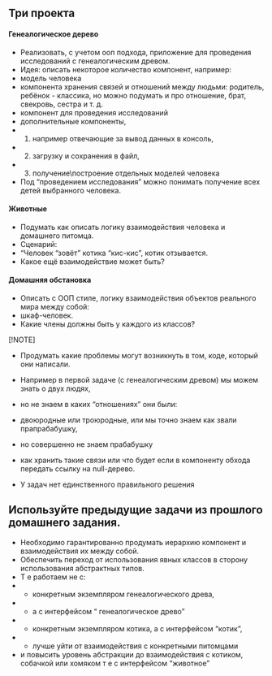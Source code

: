 ## Три проекта
#### Генеалогическое дерево
* Реализовать, с учетом ооп подхода, приложение для проведения исследований с генеалогическим древом.
*   Идея: описать некоторое количество компонент, например:
* модель человека
* компонента хранения связей и отношений между людьми: родитель, ребёнок - классика, но можно подумать и про отношение, брат, свекровь, сестра и т. д.
* компонент для проведения исследований
* дополнительные компоненты,
* 1. например отвечающие за вывод данных в консоль,
* 2. загрузку и сохранения в файл,
* 3. получение\построение отдельных моделей человека
* Под “проведением исследования” можно понимать получение всех детей выбранного человека.
#### Животные
* Подумать как описать логику взаимодействия человека и домашнего питомца.
* Сценарий: 
* “Человек “зовёт” котика “кис-кис”, котик отзывается. 
* Какое ещё взаимодействие может быть?
#### Домашняя обстановка
* Описать с ООП стиле, логику взаимодействия объектов реального мира между собой:
* шкаф-человек. 
* Какие члены должны быть у каждого из классов?

[!NOTE]
* Продумать какие проблемы могут возникнуть в том, коде, который они написали. 
* Например в первой задаче (с генеалогическим древом) мы можем знать о двух людях, 
* но не знаем в каких “отношениях” они были: 
*  двоюродные или троюродные, или мы точно знаем как звали прапрабабушку,
* но совершенно не знаем прабабушку
*  как хранить такие связи или что будет если в компоненту обхода передать ссылку на null-дерево.
  
* У задач нет единственного правильного решения

## Используйте предыдущие задачи из прошлого домашнего задания.
* Необходимо гарантированно продумать иерархию компонент и взаимодействия их между собой.
* Обеспечить переход от использования явных классов в сторону использования абстрактных типов.
* Т е работаем не с:
* * конкретным экземпляром генеалогического древа,
* * а с интерфейсом “ генеалогическое древо”
* * конкретным экземпляром котика, а с интерфейсом “котик”,
* * лучше уйти от взаимодействия с конкретными питомцами 
* и повысить уровень абстракции до взаимодействия с котиком, собачкой или хомяком т е с интерфейсом “животное”

